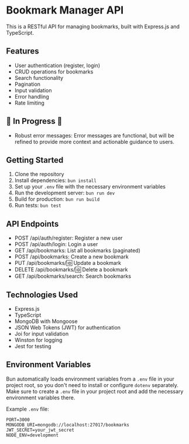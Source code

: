 # Bookmark Manager API

This is a RESTful API for managing bookmarks, built with Express.js and TypeScript.

## Features

- User authentication (register, login)
- CRUD operations for bookmarks
- Search functionality
- Pagination
- Input validation
- Error handling
- Rate limiting

## 🚧 In Progress 🚧

- Robust error messages: Error messages are functional, but will be refined to provide more context and actionable guidance to users.

## Getting Started

1. Clone the repository
2. Install dependencies: `bun install`
3. Set up your `.env` file with the necessary environment variables
4. Run the development server: `bun run dev`
5. Build for production: `bun run build`
6. Run tests: `bun test`

## API Endpoints

- POST /api/auth/register: Register a new user
- POST /api/auth/login: Login a user
- GET /api/bookmarks: List all bookmarks (paginated)
- POST /api/bookmarks: Create a new bookmark
- PUT /api/bookmarks/:id: Update a bookmark
- DELETE /api/bookmarks/:id: Delete a bookmark
- GET /api/bookmarks/search: Search bookmarks

## Technologies Used

- Express.js
- TypeScript
- MongoDB with Mongoose
- JSON Web Tokens (JWT) for authentication
- Joi for input validation
- Winston for logging
- Jest for testing

## Environment Variables

Bun automatically loads environment variables from a `.env` file in your project root, so you don't need to install or configure `dotenv` separately. Make sure to create a `.env` file in your project root and add the necessary environment variables there.

Example `.env` file:

```
PORT=3000
MONGODB_URI=mongodb://localhost:27017/bookmarks
JWT_SECRET=your_jwt_secret
NODE_ENV=development
```

